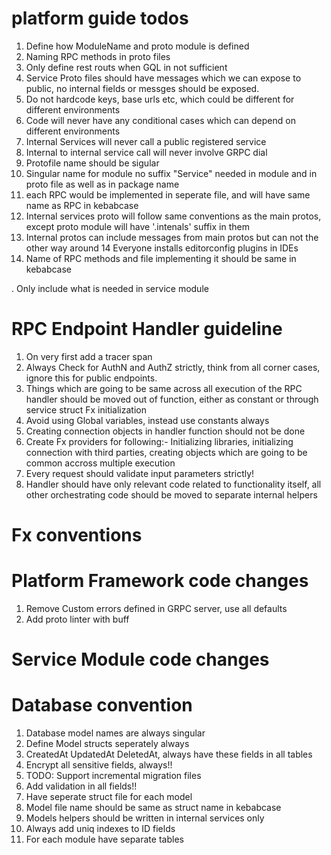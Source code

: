 # platform guide todos
1. Define how ModuleName and proto module is defined
2. Naming RPC methods in proto files
3. Only define rest routs when GQL in not sufficient
4. Service Proto files should have messages which we can expose to public, no internal fields or messges should be exposed.
5. Do not hardcode keys, base urls etc, which could be different for different environments
6. Code will never have any conditional cases which can depend on different environments
7. Internal Services will never call a public registered service
8. Internal to internal service call will never involve GRPC dial
9. Protofile name should be sigular
10. Singular name for module no suffix "Service" needed in module and in proto file as well as in package name
11. each RPC would be implemented in seperate file, and will have same name as RPC in kebabcase
12. Internal services proto will follow same conventions as the main protos, except proto module will have '.intenals' suffix in them 
13. Internal protos can include messages from main protos but can not the other way around
14 Everyone installs editorconfig plugins in IDEs
15. Name of RPC methods and file implementing it should be same in kebabcase    


. Only include what is needed in service module


# RPC Endpoint Handler guideline 
1. On very first add a tracer span
2. Always Check for AuthN and AuthZ strictly, think from all corner cases, ignore this for public endpoints.
3. Things which are going to be same across all execution of the RPC handler should be moved out of function, either as constant or through service struct Fx initialization
4. Avoid using Global variables, instead use constants always
5. Creating connection objects in handler function should not be done
6. Create Fx providers for following:- Initializing libraries, initializing connection with third parties, creating objects which are going to be common accross multiple execution
7. Every request should validate input parameters strictly!
8. Handler should have only relevant code related to functionality itself, all other orchestrating code should be moved to separate internal helpers

# Fx conventions

# Platform Framework code changes
1. Remove Custom errors defined in GRPC server, use all defaults
2. Add proto linter with buff

# Service Module code changes


# Database convention 
1. Database model names are always singular
2. Define Model structs seperately always
3. CreatedAt UpdatedAt DeletedAt, always have these fields in all tables
4. Encrypt all sensitive fields, always!!
5. TODO: Support incremental migration files
6. Add validation in all fields!!
7. Have seperate struct file for each model
8. Model file name should be same as struct name in kebabcase
9. Models helpers should be written in internal services only
10. Always add uniq indexes to ID fields
11. For each module have separate tables